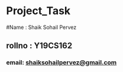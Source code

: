 # Project_Task
#Name : Shaik Sohail Pervez
## rollno : Y19CS162
### email: shaiksohailpervez@gmail.com
